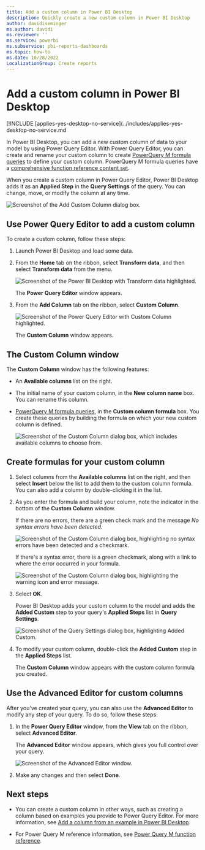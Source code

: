 ```yaml
---
title: Add a custom column in Power BI Desktop
description: Quickly create a new custom column in Power BI Desktop
author: davidiseminger
ms.author: davidi
ms.reviewer: ''
ms.service: powerbi
ms.subservice: pbi-reports-dashboards
ms.topic: how-to
ms.date: 10/28/2022
LocalizationGroup: Create reports
---
```

# Add a custom column in Power BI Desktop

[!INCLUDE [applies-yes-desktop-no-service](../includes/applies-yes-desktop-no-service.md

In Power BI Desktop, you can add a new custom column of data to your model by using Power Query Editor. With Power Query Editor, you can create and rename your custom column to create [PowerQuery M formula queries](/powerquery-m/quick-tour-of-the-power-query-m-formula-language) to define your custom column. PowerQuery M formula queries have a [comprehensive function reference content set](/powerquery-m/power-query-m-function-reference).

When you create a custom column in Power Query Editor, Power BI Desktop adds it as an **Applied Step** in the **Query Settings** of the query. You can change, move, or modify the column at any time.

![Screenshot of the Add Custom Column dialog box.](media/desktop-add-custom-column/add-custom-column_01.png)

## Use Power Query Editor to add a custom column

To create a custom column, follow these steps:

1. Launch Power BI Desktop and load some data.

2. From the **Home** tab on the ribbon, select **Transform data**, and then select **Transform data** from the menu.

   ![Screenshot of the Power BI Desktop with Transform data highlighted.](media/desktop-add-custom-column/add-column-from-example_02.png)

   The **Power Query Editor** window appears.

2. From the **Add Column** tab on the ribbon, select **Custom Column**.

   ![Screenshot of the Power Query Editor with Custom Column highlighted.](media/desktop-add-custom-column/add-custom-column_02.png)

   The **Custom Column** window appears.

## The Custom Column window

The **Custom Column** window has the following features:
- An **Available columns** list on the right.

- The initial name of your custom column, in the **New column name** box. You can rename this column.

- [PowerQuery M formula queries](/powerquery-m/power-query-m-function-reference), in the **Custom column formula** box. You create these queries by building the formula on which your new custom column is defined.

   ![Screenshot of the Custom Column dialog box, which includes available columns to choose from.](media/desktop-add-custom-column/add-custom-column_03.png)

## Create formulas for your custom column

1. Select columns from the **Available columns** list on the right, and then select **Insert** below the list to add them to the custom column formula. You can also add a column by double-clicking it in the list.

2. As you enter the formula and build your column, note the indicator in the bottom of the **Custom Column** window.

   If there are no errors, there are a green check mark and the message *No syntax errors have been detected*.

   ![Screenshot of the Custom Column dialog box, highlighting no syntax errors have been detected and a checkmark.](media/desktop-add-custom-column/add-custom-column_04.png)

   If there's a syntax error, there is a green checkmark, along with a link to where the error occurred in your formula.

   ![Screenshot of the Custom Column dialog box, highlighting the warning icon and error message.](media/desktop-add-custom-column/add-custom-column_05.png)

3. Select **OK**.

   Power BI Desktop adds your custom column to the model and adds the **Added Custom** step to your query's **Applied Steps** list in **Query Settings**.

   ![Screenshot of the Query Settings dialog box, highlighting Added Custom.](media/desktop-add-custom-column/add-custom-column_06.png)

4. To modify your custom column, double-click the **Added Custom** step in the **Applied Steps** list.

   The **Custom Column** window appears with the custom column formula you created.

## Use the Advanced Editor for custom columns

After you've created your query, you can also use the **Advanced Editor** to modify any step of your query. To do so, follow these steps:

1. In the **Power Query Editor** window, from the **View** tab on the ribbon, select **Advanced Editor**.

   The **Advanced Editor** window appears, which gives you full control over your query.

   ![Screenshot of the Advanced Editor window.](media/desktop-add-custom-column/add-custom-column_07.png)
2. Make any changes and then select **Done**.

## Next steps

- You can create a custom column in other ways, such as creating a column based on examples you provide to Power Query Editor. For more information, see [Add a column from an example in Power BI Desktop](desktop-add-column-from-example.md).

- For Power Query M reference information, see [Power Query M function reference](/powerquery-m/power-query-m-function-reference).
